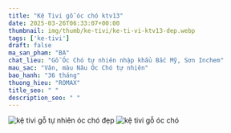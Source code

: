 ```yaml
---
title: "Kệ Tivi gỗ óc chó ktv13"
date: 2025-03-26T06:33:07+00:00
thumbnail: img/thumb/ke-tivi/ke-ti-vi-ktv13-dep.webp
tags: ['ke-tivi']
draft: false
ma_san_pham: "BA"
chat_lieu: "Gỗ Óc Chó tự nhiên nhập khẩu Bắc Mỹ, Sơn Inchem"
mau_sac: "Vân, màu Nâu Óc Chó tự nhiên"
bao_hanh: "36 tháng"
thuong_hieu: "ROMAX"
title_seo: " "
description_seo: " "
---
```

![kệ tivi gỗ tự nhiên óc chó đẹp](/img/ke-tivi/ktv13/ke-ti-vi-ktv13-00-13.webp)
![kệ tivi gỗ óc chó](/img/ke-tivi/ktv13/ke-ti-vi-ktv13-00-14.webp)